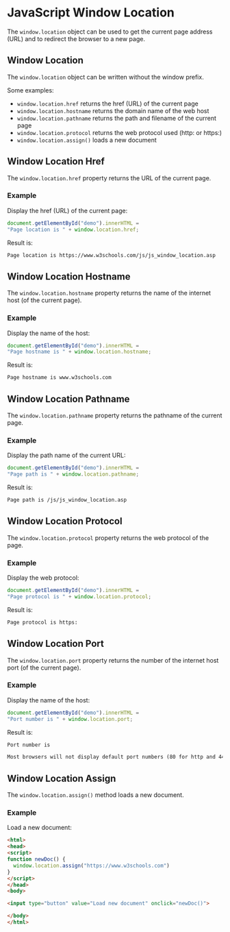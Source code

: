# JavaScript Window Location

The `window.location` object can be used to get the current page address (URL) and to redirect the browser to a new page.


## Window Location
The `window.location` object can be written without the window prefix.

Some examples:

* `window.location.href` returns the href (URL) of the current page
* `window.location.hostname` returns the domain name of the web host
* `window.location.pathname` returns the path and filename of the current page
* `window.location.protocol` returns the web protocol used (http: or https:)
* `window.location.assign()` loads a new document


## Window Location Href
The `window.location.href` property returns the URL of the current page.

### Example
Display the href (URL) of the current page:
```js
document.getElementById("demo").innerHTML =
"Page location is " + window.location.href;
```

Result is:
```html
Page location is https://www.w3schools.com/js/js_window_location.asp
```


## Window Location Hostname
The `window.location.hostname` property returns the name of the internet host (of the current page).

### Example
Display the name of the host:
```js
document.getElementById("demo").innerHTML =
"Page hostname is " + window.location.hostname;
```

Result is:
```html
Page hostname is www.w3schools.com
```


## Window Location Pathname
The `window.location.pathname` property returns the pathname of the current page.

### Example
Display the path name of the current URL:
```js
document.getElementById("demo").innerHTML =
"Page path is " + window.location.pathname;
```

Result is:
```html
Page path is /js/js_window_location.asp
```


## Window Location Protocol
The `window.location.protocol` property returns the web protocol of the page.

### Example
Display the web protocol:
```js
document.getElementById("demo").innerHTML =
"Page protocol is " + window.location.protocol;
```

Result is:
```html
Page protocol is https:
```


## Window Location Port
The `window.location.port` property returns the number of the internet host port (of the current page).

### Example
Display the name of the host:
```js
document.getElementById("demo").innerHTML =
"Port number is " + window.location.port;
```

Result is:
```html
Port number is
```

```html
Most browsers will not display default port numbers (80 for http and 443 for https)
```

## Window Location Assign
The `window.location.assign()` method loads a new document.

### Example
Load a new document:
```html
<html>
<head>
<script>
function newDoc() {
  window.location.assign("https://www.w3schools.com")
}
</script>
</head>
<body>

<input type="button" value="Load new document" onclick="newDoc()">

</body>
</html>
```